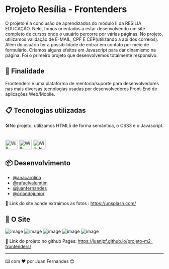 # Projeto Resília - Frontenders

O projeto é a conclusão de aprendizados do módulo II da RESÍLIA EDUCAÇÃO. Nele, fomos orientados a estar desenvolvendo um site completo de cursos onde o usuário percorre por várias páginas. No projeto, utilizamos validação de E-MAIL, CPF E CEP(utilizando a api dos correios).
Além do usuário ter a possibilidade de entrar em contato por meio de formulário. Criamos alguns efeitos em Javascript para dar dinamismo na página.
Foi o primeiro projeto que desenvolvemos totalmente responsivo.

## 🚀 Finalidade

Frontenders é uma plataforma de mentoria/suporte para desenvolvedores nas mais diversas tecnologias usadas por desenvolvedores Front-End de aplicações Web/Mobile.


## 📋 Tecnologias utilizadas

🛠️No projeto, utilizamos HTML5 de forma semântica, o CSS3 e o Javascript.
<div style="display: inline_block"><br>
<img align="center" alt="Will-HTML" height="30" width="40" src="https://raw.githubusercontent.com/devicons/devicon/master/icons/html5/html5-original.svg">
<img align="center" alt="Will-CSS" height="30" width="40" src="https://raw.githubusercontent.com/devicons/devicon/master/icons/css3/css3-original.svg">
 <img align="center" alt="Will-Js" height="30" width="40" src="https://raw.githubusercontent.com/devicons/devicon/master/icons/javascript/javascript-plain.svg">
</div>


## 📦 Desenvolvimento

- [@anacarolina](https://www.github.com/dostoievs)
- [@rafaelvalemtim](https://www.github.com/eurafaelvalemtim)
- [@juanfernandes](https://www.github.com/juanjpf)
- [@orlandojunior](https://www.github.com/Orl-andoJr)


📌 Link do site aonde extraimos as fotos : https://unsplash.com/


## 📄 O Site

![image](https://raw.githubusercontent.com/juanjpf/projeto-m2-frontenders/main/img/Front%20Enders%20-%20Plataforma%20Completa_page-0001.jpg)
![image](https://raw.githubusercontent.com/juanjpf/projeto-m2-frontenders/main/img/Front%20Enders%20-%20Plataforma%20Completa_page-0002.jpg)
![image](https://raw.githubusercontent.com/juanjpf/projeto-m2-frontenders/main/img/Contato%20-%20Front%20Enders_page-0001.jpg)
![image](https://raw.githubusercontent.com/juanjpf/projeto-m2-frontenders/main/img/Front%20Enders%20-%20cadastro_page-0001.jpg)
![image](https://raw.githubusercontent.com/juanjpf/projeto-m2-frontenders/main/img/Front%20Enders%20-%20Login_page-0001.jpg)

📌 Link do projeto no github Pages: https://juanjpf.github.io/projeto-m2-frontenders/
 

---
⌨️ com ❤️ por Juan Fernandes 😊
